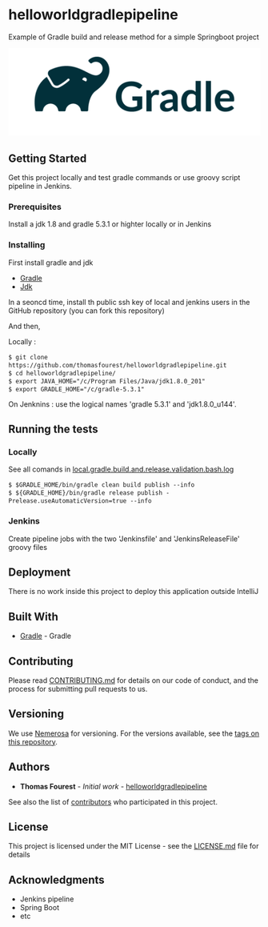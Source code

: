 # helloworldgradlepipeline

Example of Gradle build and release method for a simple Springboot project 

![alt text](https://github.com/thomasfourest/helloworldgradlepipeline/blob/master/Gradle_Logo.png)

## Getting Started

Get this project locally and test gradle commands or use groovy script pipeline in Jenkins. 

### Prerequisites

Install a jdk 1.8 and gradle 5.3.1 or highter locally or in Jenkins

### Installing

First install gradle and jdk

* [Gradle](https://gradle.org/)
* [Jdk](https://www.oracle.com/technetwork/java/javase/downloads/jdk8-downloads-2133151.html)

In a seoncd time, install th public ssh key of local and jenkins users in the GitHub repository (you can fork this repository)

And then,

Locally : 

```
$ git clone https://github.com/thomasfourest/helloworldgradlepipeline.git
$ cd helloworldgradlepipeline/
$ export JAVA_HOME="/c/Program Files/Java/jdk1.8.0_201"
$ export GRADLE_HOME="/c/gradle-5.3.1"
```

On Jenknins : use the logical names 'gradle 5.3.1' and 'jdk1.8.0_u144'. 


## Running the tests

### Locally

See all comands in [local.gradle.build.and.release.validation.bash.log](https://github.com/thomasfourest/helloworldgradlepipeline/blob/master/local.gradle.build.and.release.validation.bash.log)

```
$ $GRADLE_HOME/bin/gradle clean build publish --info
$ ${GRADLE_HOME}/bin/gradle release publish -Prelease.useAutomaticVersion=true --info
```

### Jenkins

Create pipeline jobs with the two 'Jenkinsfile' and 'JenkinsReleaseFile' groovy files


## Deployment

There is no work inside this project to deploy this application outside IntelliJ

## Built With

* [Gradle](https://docs.gradle.org/current/userguide/userguide.html) - Gradle

## Contributing

Please read [CONTRIBUTING.md](https://gist.github.com/PurpleBooth/b24679402957c63ec426) for details on our code of conduct, and the process for submitting pull requests to us.

## Versioning

We use [Nemerosa](https://github.com/nemerosa/versioning) for versioning. For the versions available, see the [tags on this repository](https://github.com/your/project/tags). 

## Authors

* **Thomas Fourest** - *Initial work* - [helloworldgradlepipeline](https://github.com/thomasfourest/helloworldgradlepipeline)

See also the list of [contributors](https://github.com/thomasfourest/helloworldgradlepipeline/graphs/contributors) who participated in this project.

## License

This project is licensed under the MIT License - see the [LICENSE.md](LICENSE.md) file for details

## Acknowledgments

* Jenkins pipeline
* Spring Boot
* etc
